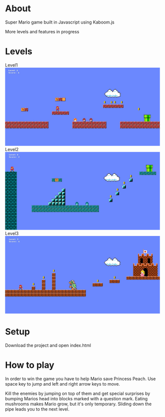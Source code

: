 # About

Super Mario game built in Javascript using Kaboom.js

More levels and features in progress

# Levels

Level1
![Screenshot](gameplay_screenshots/level1.jpg)
Level2
![Screenshot](gameplay_screenshots/level2.jpg)
Level3 
![Screenshot](gameplay_screenshots/level3.jpg)

# Setup

Download the project and open index.html

# How to play

In order to win the game you have to help Mario save Princess Peach.
Use space key to jump and left and right arrow keys to move.

Kill the enemies by jumping on top of them and get special surprises by bumping Marios head into blocks marked with a question mark.
Eating mushrooms makes Mario grow, but it's only temporary.
Sliding down the pipe leads you to the next level.


